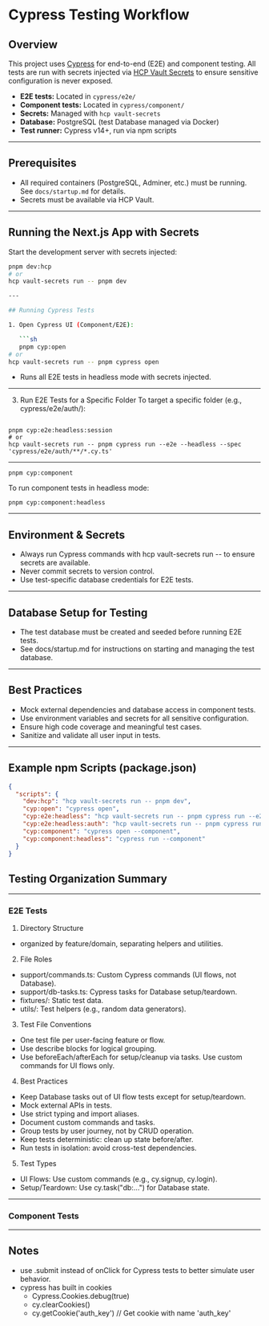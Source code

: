 # Cypress Testing Workflow

## Overview

This project uses [Cypress](https://www.cypress.io/) for end-to-end (E2E) and component testing. All tests are run with
secrets injected via [HCP Vault Secrets](https://developer.hashicorp.com/vault/docs/secrets) to ensure sensitive
configuration is never exposed.

- **E2E tests:** Located in `cypress/e2e/`
- **Component tests:** Located in `cypress/component/`
- **Secrets:** Managed with `hcp vault-secrets`
- **Database:** PostgreSQL (test Database managed via Docker)
- **Test runner:** Cypress v14+, run via npm scripts

---

## Prerequisites

- All required containers (PostgreSQL, Adminer, etc.) must be running. See `docs/startup.md` for details.
- Secrets must be available via HCP Vault.

---

## Running the Next.js App with Secrets

Start the development server with secrets injected:

````sh
pnpm dev:hcp
# or
hcp vault-secrets run -- pnpm dev

---

## Running Cypress Tests

1. Open Cypress UI (Component/E2E):

   ```sh
   pnpm cyp:open
# or
hcp vault-secrets run -- pnpm cypress open
````

- Runs all E2E tests in headless mode with secrets injected.

---

3. Run E2E Tests for a Specific Folder
   To target a specific folder (e.g., cypress/e2e/auth/):

```shell

pnpm cyp:e2e:headless:session
# or
hcp vault-secrets run -- pnpm cypress run --e2e --headless --spec 'cypress/e2e/auth/**/*.cy.ts'
```

---

```shell
pnpm cyp:component
```

To run component tests in headless mode:

```shell
pnpm cyp:component:headless
```

---

## Environment & Secrets

- Always run Cypress commands with hcp vault-secrets run -- to ensure secrets are available.
- Never commit secrets to version control.
- Use test-specific database credentials for E2E tests.

---

## Database Setup for Testing

- The test database must be created and seeded before running E2E tests.
- See docs/startup.md for instructions on starting and managing the test database.

---

## Best Practices

- Mock external dependencies and database access in component tests.
- Use environment variables and secrets for all sensitive configuration.
- Ensure high code coverage and meaningful test cases.
- Sanitize and validate all user input in tests.

---

## Example npm Scripts (package.json)

```json
{
  "scripts": {
    "dev:hcp": "hcp vault-secrets run -- pnpm dev",
    "cyp:open": "cypress open",
    "cyp:e2e:headless": "hcp vault-secrets run -- pnpm cypress run --e2e",
    "cyp:e2e:headless:auth": "hcp vault-secrets run -- pnpm cypress run --e2e --headless --spec 'cypress/e2e/auth/**/*.cy.ts'",
    "cyp:component": "cypress open --component",
    "cyp:component:headless": "cypress run --component"
  }
}
```

## Testing Organization Summary

---

### E2E Tests

1. Directory Structure

- organized by feature/domain, separating helpers and utilities.

2. File Roles

- support/commands.ts: Custom Cypress commands (UI flows, not Database).
- support/db-tasks.ts: Cypress tasks for Database setup/teardown.
- fixtures/: Static test data.
- utils/: Test helpers (e.g., random data generators).

3. Test File Conventions

- One test file per user-facing feature or flow.
- Use describe blocks for logical grouping.
- Use beforeEach/afterEach for setup/cleanup via tasks.
  Use custom commands for UI flows only.

4. Best Practices

- Keep Database tasks out of UI flow tests except for setup/teardown.
- Mock external APIs in tests.
- Use strict typing and import aliases.
- Document custom commands and tasks.
- Group tests by user journey, not by CRUD operation.
- Keep tests deterministic: clean up state before/after.
- Run tests in isolation: avoid cross-test dependencies.

5. Test Types

- UI Flows: Use custom commands (e.g., cy.signup, cy.login).
- Setup/Teardown: Use cy.task("db:...") for Database state.

---

### Component Tests

---

## Notes

- use .submit instead of onClick for Cypress tests to better simulate user behavior.
- cypress has built in cookies
  - Cypress.Cookies.debug(true)
  - cy.clearCookies()
  - cy.getCookie('auth_key') // Get cookie with name 'auth_key'

